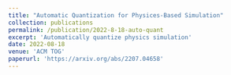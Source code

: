```yaml
---
title: "Automatic Quantization for Physices-Based Simulation"
collection: publications
permalink: /publication/2022-8-18-auto-quant
excerpt: 'Automatically quantize physics simulation'
date: 2022-08-18
venue: 'ACM TOG'
paperurl: 'https://arxiv.org/abs/2207.04658'
---
```


<!-- [[Paper](http://hanke98.github.io/files/quantaichi.pdf)] [[Code](https://github.com/taichi-dev/quantaichi)] -->
